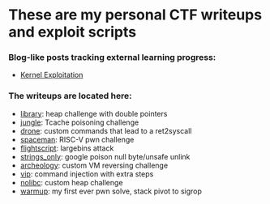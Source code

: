 # These are my personal CTF writeups and exploit scripts

### Blog-like posts tracking external learning progress:
 - [Kernel Exploitation](https://github.com/papichulo16/ctf-stuff/tree/main/learning_kernel_stuff)

### The writeups are located here:
 - [library](https://github.com/papichulo16/ctf-stuff/tree/main/PwnSec/library/writeup.md): heap challenge with double pointers
 - [jungle](https://github.com/papichulo16/ctf-stuff/tree/main/SunshineCTF/jungle/writeup.md): Tcache poisoning challenge
 - [drone](https://github.com/papichulo16/ctf-stuff/tree/main/SunshineCTF/drone/writeup.md): custom commands that lead to a ret2syscall
 - [spaceman](https://github.com/papichulo16/ctf-stuff/tree/main/BuckeyeCTF/spaceman-chal/writeup.md): RISC-V pwn challenge
 - [flightscript](https://github.com/papichulo16/ctf-stuff/tree/main/PatriotCTF/flightstuff/writeup.md): largebins attack
 - [strings_only](https://github.com/papichulo16/ctf-stuff/tree/main/PatriotCTF/strings_only/writeup.md): google poison null byte/unsafe unlink
 - [archeology](https://github.com/papichulo16/ctf-stuff/tree/main/CSAW24/archeology-rev/writeup.md): custom VM reversing challenge
 - [vip](https://github.com/papichulo16/ctf-stuff/tree/main/CSAW24/vip-pwn/writeup.md): command injection with extra steps
 - [nolibc](https://github.com/papichulo16/ctf-stuff/tree/main/SekaiCTF/writeup.md): custom heap challenge
 - [warmup](https://github.com/papichulo16/ctf-stuff/tree/main/akasec/writeup.md): my first ever pwn solve, stack pivot to sigrop
